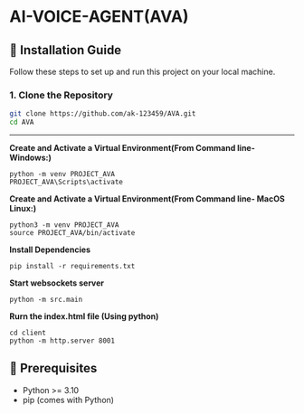 # AI-VOICE-AGENT(AVA)


## 🚀 Installation Guide

Follow these steps to set up and run this project on your local machine.

### 1. Clone the Repository
```bash
git clone https://github.com/ak-123459/AVA.git
cd AVA
```
***

**Create and Activate a Virtual Environment(From Command line- Windows:)**
```
python -m venv PROJECT_AVA
PROJECT_AVA\Scripts\activate
```

**Create and Activate a Virtual Environment(From Command line- MacOS Linux:)**
```
python3 -m venv PROJECT_AVA
source PROJECT_AVA/bin/activate

```


**Install Dependencies**

```
pip install -r requirements.txt
```

**Start websockets server**

```
python -m src.main
```



**Rurn the index.html file (Using python)**

```
cd client
python -m http.server 8001

```

## 🚀 Prerequisites

- Python >= 3.10
- pip (comes with Python)





